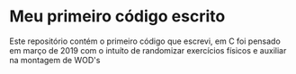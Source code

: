 # Meu primeiro código escrito

Este repositório contém o primeiro código que escrevi, em C foi pensado em março de 2019 com o intuíto de randomizar exercícios físicos e auxiliar na montagem de WOD's

